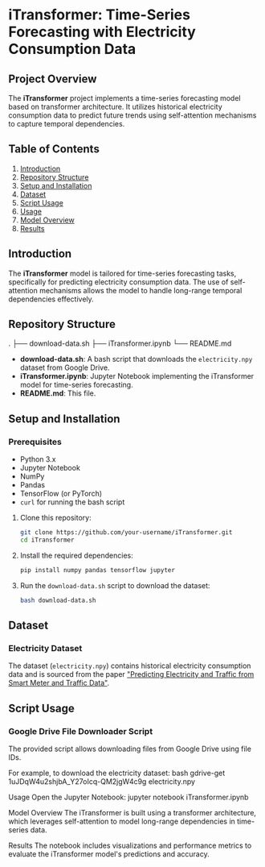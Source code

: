 # iTransformer: Time-Series Forecasting with Electricity Consumption Data

## Project Overview
The **iTransformer** project implements a time-series forecasting model based on transformer architecture. It utilizes historical electricity consumption data to predict future trends using self-attention mechanisms to capture temporal dependencies.

## Table of Contents
1. [Introduction](#introduction)
2. [Repository Structure](#repository-structure)
3. [Setup and Installation](#setup-and-installation)
4. [Dataset](#dataset)
5. [Script Usage](#script-usage)
6. [Usage](#usage)
7. [Model Overview](#model-overview)
8. [Results](#results)

## Introduction
The **iTransformer** model is tailored for time-series forecasting tasks, specifically for predicting electricity consumption data. The use of self-attention mechanisms allows the model to handle long-range temporal dependencies effectively.

## Repository Structure

. ├── download-data.sh
├── iTransformer.ipynb
└── README.md

- **download-data.sh**: A bash script that downloads the `electricity.npy` dataset from Google Drive.
- **iTransformer.ipynb**: Jupyter Notebook implementing the iTransformer model for time-series forecasting.
- **README.md**: This file.

## Setup and Installation

### Prerequisites
- Python 3.x
- Jupyter Notebook
- NumPy
- Pandas
- TensorFlow (or PyTorch)
- `curl` for running the bash script

1. Clone this repository:
    ```bash
    git clone https://github.com/your-username/iTransformer.git
    cd iTransformer
    ```

2. Install the required dependencies:
    ```bash
    pip install numpy pandas tensorflow jupyter
    ```

3. Run the `download-data.sh` script to download the dataset:
    ```bash
    bash download-data.sh
    ```

## Dataset

### Electricity Dataset
The dataset (`electricity.npy`) contains historical electricity consumption data and is sourced from the paper ["Predicting Electricity and Traffic from Smart Meter and Traffic Data"](https://arxiv.org/abs/1910.03002).

## Script Usage

### Google Drive File Downloader Script
The provided script allows downloading files from Google Drive using file IDs.

For example, to download the electricity dataset:
bash
gdrive-get 1uJDqW4u2shjbA_Y27oIcq-QM2jgW4c9g electricity.npy



Usage
Open the Jupyter Notebook:
jupyter notebook iTransformer.ipynb

Model Overview
The iTransformer is built using a transformer architecture, which leverages self-attention to model long-range dependencies in time-series data.

Results
The notebook includes visualizations and performance metrics to evaluate the iTransformer model's predictions and accuracy.
